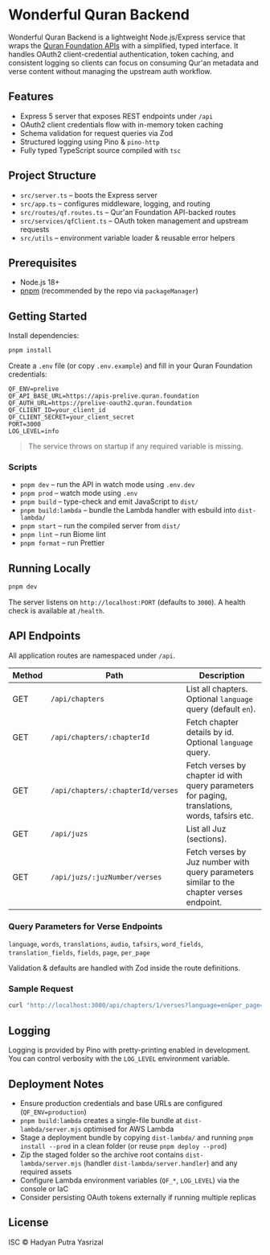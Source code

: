 # Wonderful Quran Backend

Wonderful Quran Backend is a lightweight Node.js/Express service that wraps the
[Quran Foundation APIs](https://quran.foundation/) with a simplified, typed
interface. It handles OAuth2 client-credential authentication, token caching,
and consistent logging so clients can focus on consuming Qur'an metadata and
verse content without managing the upstream auth workflow.

## Features

- Express 5 server that exposes REST endpoints under `/api`
- OAuth2 client credentials flow with in-memory token caching
- Schema validation for request queries via Zod
- Structured logging using Pino & `pino-http`
- Fully typed TypeScript source compiled with `tsc`

## Project Structure

- `src/server.ts` – boots the Express server
- `src/app.ts` – configures middleware, logging, and routing
- `src/routes/qf.routes.ts` – Qur'an Foundation API-backed routes
- `src/services/qfClient.ts` – OAuth token management and upstream requests
- `src/utils` – environment variable loader & reusable error helpers

## Prerequisites

- Node.js 18+
- [pnpm](https://pnpm.io/) (recommended by the repo via `packageManager`)

## Getting Started

Install dependencies:

```bash
pnpm install
```

Create a `.env` file (or copy `.env.example`) and fill in your Quran Foundation
credentials:

```dotenv
QF_ENV=prelive
QF_API_BASE_URL=https://apis-prelive.quran.foundation
QF_AUTH_URL=https://prelive-oauth2.quran.foundation
QF_CLIENT_ID=your_client_id
QF_CLIENT_SECRET=your_client_secret
PORT=3000
LOG_LEVEL=info
```

> The service throws on startup if any required variable is missing.

### Scripts

- `pnpm dev` – run the API in watch mode using `.env.dev`
- `pnpm prod` – watch mode using `.env`
- `pnpm build` – type-check and emit JavaScript to `dist/`
- `pnpm build:lambda` – bundle the Lambda handler with esbuild into `dist-lambda/`
- `pnpm start` – run the compiled server from `dist/`
- `pnpm lint` – run Biome lint
- `pnpm format` – run Prettier

## Running Locally

```bash
pnpm dev
```

The server listens on `http://localhost:PORT` (defaults to `3000`). A health
check is available at `/health`.

## API Endpoints

All application routes are namespaced under `/api`.

| Method | Path                                | Description                                                                                     |
| ------ | ----------------------------------- | ----------------------------------------------------------------------------------------------- |
| GET    | `/api/chapters`                     | List all chapters. Optional `language` query (default `en`).                                    |
| GET    | `/api/chapters/:chapterId`          | Fetch chapter details by id. Optional `language` query.                                         |
| GET    | `/api/chapters/:chapterId/verses`   | Fetch verses by chapter id with query parameters for paging, translations, words, tafsirs etc.  |
| GET    | `/api/juzs`                         | List all Juz (sections).                                                                        |
| GET    | `/api/juzs/:juzNumber/verses`       | Fetch verses by Juz number with query parameters similar to the chapter verses endpoint.        |

### Query Parameters for Verse Endpoints

`language`, `words`, `translations`, `audio`, `tafsirs`, `word_fields`,
`translation_fields`, `fields`, `page`, `per_page`

Validation & defaults are handled with Zod inside the route definitions.

### Sample Request

```bash
curl "http://localhost:3000/api/chapters/1/verses?language=en&per_page=5"
```

## Logging

Logging is provided by Pino with pretty-printing enabled in development. You can
control verbosity with the `LOG_LEVEL` environment variable.

## Deployment Notes

- Ensure production credentials and base URLs are configured (`QF_ENV=production`)
- `pnpm build:lambda` creates a single-file bundle at `dist-lambda/server.mjs` optimised for AWS Lambda
- Stage a deployment bundle by copying `dist-lambda/` and running `pnpm install --prod` in a clean folder (or reuse `pnpm deploy --prod`)
- Zip the staged folder so the archive root contains `dist-lambda/server.mjs` (handler `dist-lambda/server.handler`) and any required assets
- Configure Lambda environment variables (`QF_*`, `LOG_LEVEL`) via the console or IaC
- Consider persisting OAuth tokens externally if running multiple replicas

## License

ISC © Hadyan Putra Yasrizal
